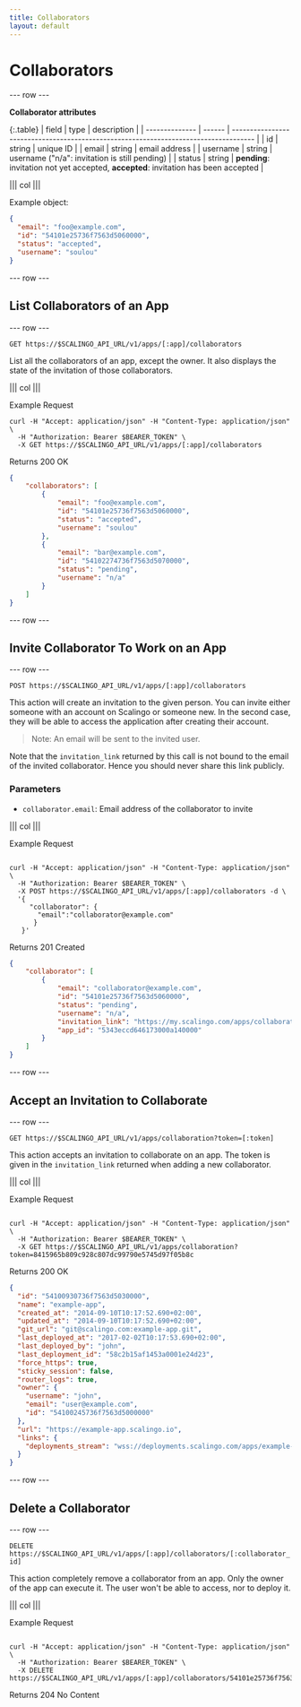 ```yaml
---
title: Collaborators
layout: default
---
```


# Collaborators

--- row ---

**Collaborator attributes**

{:.table}
| field          | type   | description                                                                          |
| -------------- | ------ | ------------------------------------------------------------------------------------ |
| id             | string | unique ID                                                                            |
| email          | string | email address                                                                        |
| username       | string | username ("n/a": invitation is still pending)                                        |
| status         | string | __pending__: invitation not yet accepted, __accepted__: invitation has been accepted |

||| col |||

Example object:

```json
{
  "email": "foo@example.com",
  "id": "54101e25736f7563d5060000",
  "status": "accepted",
  "username": "soulou"
}
```

--- row ---

## List Collaborators of an App

--- row ---

`GET https://$SCALINGO_API_URL/v1/apps/[:app]/collaborators`

List all the collaborators of an app, except the owner. It also displays
the state of the invitation of those collaborators.

||| col |||

Example Request

```shell
curl -H "Accept: application/json" -H "Content-Type: application/json" \
  -H "Authorization: Bearer $BEARER_TOKEN" \
  -X GET https://$SCALINGO_API_URL/v1/apps/[:app]/collaborators
```

Returns 200 OK

```json
{
    "collaborators": [
        {
            "email": "foo@example.com",
            "id": "54101e25736f7563d5060000",
            "status": "accepted",
            "username": "soulou"
        },
        {
            "email": "bar@example.com",
            "id": "54102274736f7563d5070000",
            "status": "pending",
            "username": "n/a"
        }
    ]
}
```

--- row ---

## Invite Collaborator To Work on an App

--- row ---

`POST https://$SCALINGO_API_URL/v1/apps/[:app]/collaborators`

This action will create an invitation to the given person. You can invite
either someone with an account on Scalingo or someone new. In the second case,
they will be able to access the application after creating their account.

> Note: An email will be sent to the invited user.

Note that the `invitation_link` returned by this call is not bound to the email of the invited
collaborator. Hence you should never share this link publicly.

### Parameters

* `collaborator.email`: Email address of the collaborator to invite

||| col |||

Example Request

```shell

curl -H "Accept: application/json" -H "Content-Type: application/json" \
  -H "Authorization: Bearer $BEARER_TOKEN" \
  -X POST https://$SCALINGO_API_URL/v1/apps/[:app]/collaborators -d \
  '{
     "collaborator": {
       "email":"collaborator@example.com"
      }
   }'
```

Returns 201 Created

```json
{
    "collaborator": [
        {
            "email": "collaborator@example.com",
            "id": "54101e25736f7563d5060000",
            "status": "pending",
            "username": "n/a",
            "invitation_link": "https://my.scalingo.com/apps/collaboration?token=8415965b809c928c807dc99790e5745d97f05b8c",
            "app_id": "5343eccd646173000a140000"
        }
    ]
}
```

--- row ---

## Accept an Invitation to Collaborate

--- row ---

`GET https://$SCALINGO_API_URL/v1/apps/collaboration?token=[:token]`

This action accepts an invitation to collaborate on an app. The token is given in the
`invitation_link` returned when adding a new collaborator.

||| col |||

Example Request

```shell

curl -H "Accept: application/json" -H "Content-Type: application/json" \
  -H "Authorization: Bearer $BEARER_TOKEN" \
  -X GET https://$SCALINGO_API_URL/v1/apps/collaboration?token=8415965b809c928c807dc99790e5745d97f05b8c
```

Returns 200 OK

```json
{
  "id": "54100930736f7563d5030000",
  "name": "example-app",
  "created_at": "2014-09-10T10:17:52.690+02:00",
  "updated_at": "2014-09-10T10:17:52.690+02:00",
  "git_url": "git@scalingo.com:example-app.git",
  "last_deployed_at": "2017-02-02T10:17:53.690+02:00",
  "last_deployed_by": "john",
  "last_deployment_id": "58c2b15af1453a0001e24d23",
  "force_https": true,
  "sticky_session": false,
  "router_logs": true,
  "owner": {
    "username": "john",
    "email": "user@example.com",
    "id": "54100245736f7563d5000000"
  },
  "url": "https://example-app.scalingo.io",
  "links": {
    "deployments_stream": "wss://deployments.scalingo.com/apps/example-app"
  }
}
```

--- row ---

## Delete a Collaborator

--- row ---

`DELETE https://$SCALINGO_API_URL/v1/apps/[:app]/collaborators/[:collaborator_id]`

This action completely remove a collaborator from an app. Only the owner of the
app can execute it. The user won't be able to access, nor to deploy it.

||| col |||

Example Request

```shell

curl -H "Accept: application/json" -H "Content-Type: application/json" \
  -H "Authorization: Bearer $BEARER_TOKEN" \
  -X DELETE https://$SCALINGO_API_URL/v1/apps/[:app]/collaborators/54101e25736f7563d5060000
```

Returns 204 No Content
